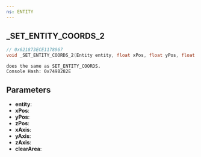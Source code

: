 ```yaml
---
ns: ENTITY
---
```

## _SET_ENTITY_COORDS_2

```c
// 0x621873ECE1178967
void _SET_ENTITY_COORDS_2(Entity entity, float xPos, float yPos, float zPos, BOOL xAxis, BOOL yAxis, BOOL zAxis, BOOL clearArea);
```

```
does the same as SET_ENTITY_COORDS.  
Console Hash: 0x749B282E  
```

## Parameters
* **entity**: 
* **xPos**: 
* **yPos**: 
* **zPos**: 
* **xAxis**: 
* **yAxis**: 
* **zAxis**: 
* **clearArea**: 

